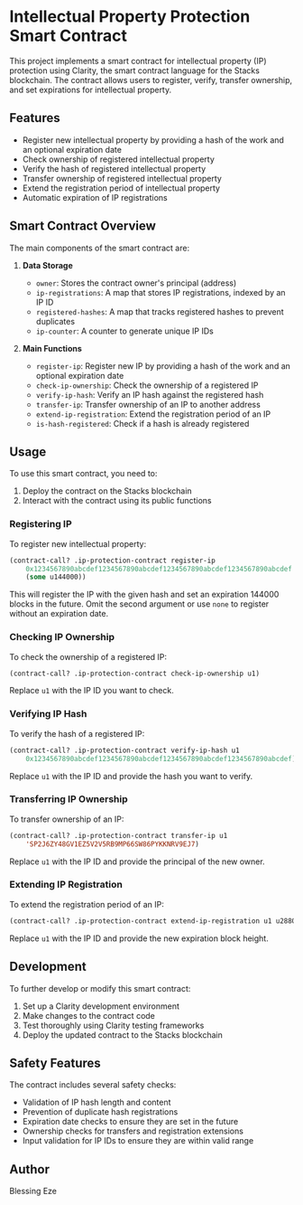 # Intellectual Property Protection Smart Contract

This project implements a smart contract for intellectual property (IP) protection using Clarity, the smart contract language for the Stacks blockchain. The contract allows users to register, verify, transfer ownership, and set expirations for intellectual property.

## Features

* Register new intellectual property by providing a hash of the work and an optional expiration date
* Check ownership of registered intellectual property
* Verify the hash of registered intellectual property
* Transfer ownership of registered intellectual property
* Extend the registration period of intellectual property
* Automatic expiration of IP registrations

## Smart Contract Overview

The main components of the smart contract are:

1. **Data Storage**
   * `owner`: Stores the contract owner's principal (address)
   * `ip-registrations`: A map that stores IP registrations, indexed by an IP ID
   * `registered-hashes`: A map that tracks registered hashes to prevent duplicates
   * `ip-counter`: A counter to generate unique IP IDs

2. **Main Functions**
   * `register-ip`: Register new IP by providing a hash of the work and an optional expiration date
   * `check-ip-ownership`: Check the ownership of a registered IP
   * `verify-ip-hash`: Verify an IP hash against the registered hash
   * `transfer-ip`: Transfer ownership of an IP to another address
   * `extend-ip-registration`: Extend the registration period of an IP
   * `is-hash-registered`: Check if a hash is already registered

## Usage

To use this smart contract, you need to:

1. Deploy the contract on the Stacks blockchain
2. Interact with the contract using its public functions

### Registering IP

To register new intellectual property:

```lisp
(contract-call? .ip-protection-contract register-ip 
    0x1234567890abcdef1234567890abcdef1234567890abcdef1234567890abcdef 
    (some u144000))
```

This will register the IP with the given hash and set an expiration 144000 blocks in the future. Omit the second argument or use `none` to register without an expiration date.

### Checking IP Ownership

To check the ownership of a registered IP:

```lisp
(contract-call? .ip-protection-contract check-ip-ownership u1)
```

Replace `u1` with the IP ID you want to check.

### Verifying IP Hash

To verify the hash of a registered IP:

```lisp
(contract-call? .ip-protection-contract verify-ip-hash u1 
    0x1234567890abcdef1234567890abcdef1234567890abcdef1234567890abcdef)
```

Replace `u1` with the IP ID and provide the hash you want to verify.

### Transferring IP Ownership

To transfer ownership of an IP:

```lisp
(contract-call? .ip-protection-contract transfer-ip u1 
    'SP2J6ZY48GV1EZ5V2V5RB9MP66SW86PYKKNRV9EJ7)
```

Replace `u1` with the IP ID and provide the principal of the new owner.

### Extending IP Registration

To extend the registration period of an IP:

```lisp
(contract-call? .ip-protection-contract extend-ip-registration u1 u288000)
```

Replace `u1` with the IP ID and provide the new expiration block height.

## Development

To further develop or modify this smart contract:

1. Set up a Clarity development environment
2. Make changes to the contract code
3. Test thoroughly using Clarity testing frameworks
4. Deploy the updated contract to the Stacks blockchain

## Safety Features

The contract includes several safety checks:

* Validation of IP hash length and content
* Prevention of duplicate hash registrations
* Expiration date checks to ensure they are set in the future
* Ownership checks for transfers and registration extensions
* Input validation for IP IDs to ensure they are within valid range

## Author

Blessing Eze